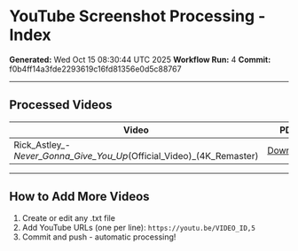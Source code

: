 # YouTube Screenshot Processing - Index

**Generated:** Wed Oct 15 08:30:44 UTC 2025
**Workflow Run:** 4
**Commit:** f0b4ff14a3fde2293619c16fd81356e0d5c88767

---

## Processed Videos

| Video | PDF | Transcript | Screenshots |
|-------|-----|------------|-------------|
| Rick_Astley_-_Never_Gonna_Give_You_Up_(Official_Video)_(4K_Remaster) | [Download](./Rick_Astley_-_Never_Gonna_Give_You_Up_(Official_Video)_(4K_Remaster)/Rick_Astley_-_Never_Gonna_Give_You_Up_(Official_Video)_(4K_Remaster)_HD.pdf) | 📝 Yes | 22 |

---

## How to Add More Videos

1. Create or edit any .txt file
2. Add YouTube URLs (one per line): `https://youtu.be/VIDEO_ID,5`
3. Commit and push - automatic processing!
